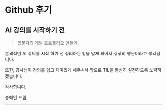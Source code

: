 # Github 후기
## AI 강의를 시작하기 전
> 입문자의 개발 포트폴리오 만들기

본격적인 AI 강의를 시작 하기 전 정리하는 법을 알게 되어서 굉장히 행운이라고 생각됩니다.

또한, 강사님이 강의를 쉽고 재미있게 해주셔서 앞으로 TIL을 열심히 실천하도록 노력하겠습니다.

감사합니다.

송혜인 드림

---

